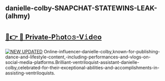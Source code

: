 ## danielle-colby-SNAPCHAT-STATEWINS-LEAK-(alhmy)


# <h2><a href="https://mediaupload.pro?-20M">🔗👉 🔴 Private-P𝚑ot𝚘𝚜-V𝚒d𝚎o</a></h2>

[![NEW UPDATED](https://i.imgur.com/0qMVB7G.gif)](https://mediaupload.pro?-20M)
Online-influencer-danielle-colby,known-for-publishing-dance-and-lifestyle-content,-including-performances-and-vlogs-on-social-media-platforms.Brilliant-ventriloquist-assistant-danielle-colby,celebrated-for-their-exceptional-abilities-and-accomplishments-in-assisting-ventriloquists.  